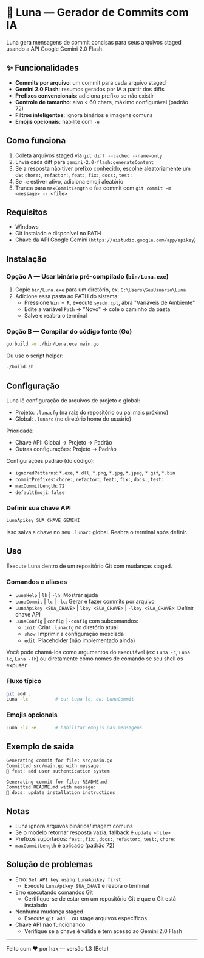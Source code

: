 # 🌙 Luna — Gerador de Commits com IA

Luna gera mensagens de commit concisas para seus arquivos staged usando a API Google Gemini 2.0 Flash.

## ✨ Funcionalidades

- **Commits por arquivo**: um commit para cada arquivo staged
- **Gemini 2.0 Flash**: resumos gerados por IA a partir dos diffs
- **Prefixos convencionais**: adiciona prefixo se não existir
- **Controle de tamanho**: alvo < 60 chars, máximo configurável (padrão 72)
- **Filtros inteligentes**: ignora binários e imagens comuns
- **Emojis opcionais**: habilite com `-e`

## Como funciona

1. Coleta arquivos staged via `git diff --cached --name-only`
2. Envia cada diff para `gemini-2.0-flash:generateContent`
3. Se a resposta não tiver prefixo conhecido, escolhe aleatoriamente um de: `chore:`, `refactor:`, `feat:`, `fix:`, `docs:`, `test:`
4. Se `-e` estiver ativo, adiciona emoji aleatório
5. Trunca para `maxCommitLength` e faz commit com `git commit -m <message> -- <file>`

## Requisitos

- Windows
- Git instalado e disponível no PATH
- Chave da API Google Gemini (`https://aistudio.google.com/app/apikey`)

## Instalação

### Opção A — Usar binário pré-compilado (`bin/Luna.exe`)

1. Copie `bin/Luna.exe` para um diretório, ex. `C:\Users\SeuUsuario\Luna`
2. Adicione essa pasta ao PATH do sistema:
   - Pressione `Win + R`, execute `sysdm.cpl`, abra "Variáveis de Ambiente"
   - Edite a variável `Path` → "Novo" → cole o caminho da pasta
   - Salve e reabra o terminal

### Opção B — Compilar do código fonte (Go)

```bash
go build -o ./bin/Luna.exe main.go
```

Ou use o script helper:

```bash
./build.sh
```

## Configuração

Luna lê configuração de arquivos de projeto e global:

- Projeto: `.lunacfg` (na raiz do repositório ou pai mais próximo)
- Global: `.lunarc` (no diretório home do usuário)

Prioridade:

- Chave API: Global → Projeto → Padrão
- Outras configurações: Projeto → Padrão

Configurações padrão (do código):

- `ignoredPatterns`: `*.exe`, `*.dll`, `*.png`, `*.jpg`, `*.jpeg`, `*.gif`, `*.bin`
- `commitPrefixes`: `chore:`, `refactor:`, `feat:`, `fix:`, `docs:`, `test:`
- `maxCommitLength`: `72`
- `defaultEmoji`: `false`

### Definir sua chave API

```bash
LunaApikey SUA_CHAVE_GEMINI
```

Isso salva a chave no seu `.lunarc` global. Reabra o terminal após definir.

## Uso

Execute Luna dentro de um repositório Git com mudanças staged.

### Comandos e aliases

- `LunaHelp` | `lh` | `-lh`: Mostrar ajuda
- `LunaCommit` | `lc` | `-lc`: Gerar e fazer commits por arquivo
- `LunaApikey <SUA_CHAVE>` | `lkey <SUA_CHAVE>` | `-lkey <SUA_CHAVE>`: Definir chave API
- `LunaConfig` | `config` | `-config` com subcomandos:
  - `init`: Criar `.lunacfg` no diretório atual
  - `show`: Imprimir a configuração mesclada
  - `edit`: Placeholder (não implementado ainda)

Você pode chamá-los como argumentos do executável (ex: `Luna -c`, `Luna lc`, `Luna -lh`) ou diretamente como nomes de comando se seu shell os expuser.

### Fluxo típico

```bash
git add .
Luna -lc          # ou: Luna lc, ou: LunaCommit
```

### Emojis opcionais

```bash
Luna -lc -e       # habilitar emojis nas mensagens
```

## Exemplo de saída

```
Generating commit for file: src/main.go
Committed src/main.go with message:
🚀 feat: add user authentication system

Generating commit for file: README.md
Committed README.md with message:
📝 docs: update installation instructions
```

## Notas

- Luna ignora arquivos binários/imagem comuns
- Se o modelo retornar resposta vazia, fallback é `update <file>`
- Prefixos suportados: `feat:`, `fix:`, `docs:`, `refactor:`, `test:`, `chore:`
- `maxCommitLength` é aplicado (padrão 72)

## Solução de problemas

- Erro: `Set API key using LunaApikey first`
  - Execute `LunaApikey SUA_CHAVE` e reabra o terminal
- Erro executando comandos Git
  - Certifique-se de estar em um repositório Git e que o Git está instalado
- Nenhuma mudança staged
  - Execute `git add .` ou stage arquivos específicos
- Chave API não funcionando
  - Verifique se a chave é válida e tem acesso ao Gemini 2.0 Flash

---

Feito com ❤️ por hax — versão 1.3 (Beta)
